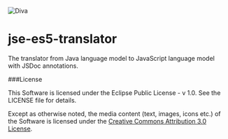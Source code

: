 ![Diva](https://lh6.googleusercontent.com/-gT2NAWpAmUE/UuTEa1MkGJI/AAAAAAAAAEQ/0iHEf1aIWa4/w718-h364-no/diva.jpg)

jse-es5-translator
==================

The translator from Java language model to JavaScript language model with JSDoc annotations.

###License

This Software is licensed under the Eclipse Public License - v 1.0. See the LICENSE file for details.

Except as otherwise noted, the media content (text, images, icons etc.) of the Software is licensed under the [Creative Commons Attribution 3.0 License](http://creativecommons.org/licenses/by/3.0/).
